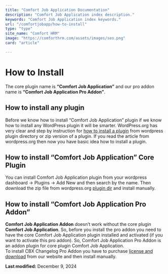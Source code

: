 ```yaml
---
title: "Comfort Job Application Documentation"
description: "Comfort Job Application index description."
keywords: "Comfort Job Application index keywords."
url: "/comfortjobapp/how-to-install"
type: "type"
site_name: "Comfort HRM"
image: "https://comforthrm.com/assets/images/seo.png"
card: "article"

---
```

# How to Install

The core plugin name is **“Comfort Job Application”** and our pro addon name is **“Comfort Job Application Pro Addon”**.

## How to install any plugin

Before we know how to install “Comfort Job Application” plugin if we know how to install any WordPress plugin it will be smarter. WordPress.org has very clear and step by instruction for [how to install a plugin](https://wordpress.org/documentation/article/manage-plugins/#installing-plugins-1) from wordpress plugin directory or zip version of a plugin. If you read the article from wordpress.org then now you have basic idea how to install a plugin.

## How to install “Comfort Job Application” Core Plugin

You can install Comfort Job Application plugin from your wordpress dashboard -> Plugins -> Add New and then search by the name. Then download the zip file from wordpress.org [plugin dir](https://wordpress.org/plugins/comfortjobapp/) and install manually.

## How to install “Comfort Job Application Pro Addon”

**Comfort Job Application Addon** doesn’t work without the core plugin **Comfort Job Application**. So, before you install the pro addon you need to have the core Comfort Job Application plugin installed and activated (if you want to activate this pro addon). So, Comfort Job Application Pro Addon is an addon plugin for core plugin Comfort Job Application.  
To install CBX Changelog Pro Addon you have to purchase [license and download](https://codeboxr.com/product/cbx-changelog-for-wordpress/#downloadarea) from our website and then install manually.

**Last modified:** December 9, 2024